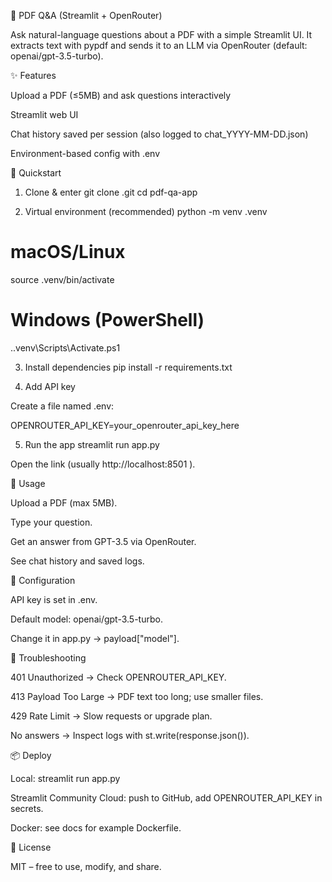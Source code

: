 📄 PDF Q&A (Streamlit + OpenRouter)

Ask natural-language questions about a PDF with a simple Streamlit UI.
It extracts text with pypdf and sends it to an LLM via OpenRouter (default: openai/gpt-3.5-turbo).

✨ Features

Upload a PDF (≤5MB) and ask questions interactively

Streamlit web UI

Chat history saved per session (also logged to chat_YYYY-MM-DD.json)

Environment-based config with .env

🚀 Quickstart
1. Clone & enter
git clone <your-repo-url>.git
cd pdf-qa-app

2. Virtual environment (recommended)
python -m venv .venv
# macOS/Linux
source .venv/bin/activate
# Windows (PowerShell)
.\.venv\Scripts\Activate.ps1

3. Install dependencies
pip install -r requirements.txt

4. Add API key

Create a file named .env:

OPENROUTER_API_KEY=your_openrouter_api_key_here

5. Run the app
streamlit run app.py


Open the link (usually http://localhost:8501
).

🧪 Usage

Upload a PDF (max 5MB).

Type your question.

Get an answer from GPT-3.5 via OpenRouter.

See chat history and saved logs.

🔧 Configuration

API key is set in .env.

Default model: openai/gpt-3.5-turbo.

Change it in app.py → payload["model"].

🧯 Troubleshooting

401 Unauthorized → Check OPENROUTER_API_KEY.

413 Payload Too Large → PDF text too long; use smaller files.

429 Rate Limit → Slow requests or upgrade plan.

No answers → Inspect logs with st.write(response.json()).

📦 Deploy

Local: streamlit run app.py

Streamlit Community Cloud: push to GitHub, add OPENROUTER_API_KEY in secrets.

Docker: see docs for example Dockerfile.

📜 License

MIT – free to use, modify, and share.
